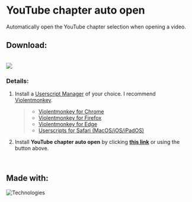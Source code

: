 # YouTube chapter auto open
Automatically open the YouTube chapter selection when opening a video.

## Download:

<br/>

<a href="https://github.com/AstragoTech/youtube_chapter_auto_open/raw/main/youtube_chapter_auto_open.user.js">
    <img src="https://img.shields.io/badge/-Use%20%2F%20Download-brightgreen?style=for-the-badge&logo=download" />
</a>

<br/>

### Details:

1. Install a [Userscript Manager](https://en.wikipedia.org/wiki/Userscript_manager) of your choice. I recommend [Violentmonkey](https://violentmonkey.github.io/).
    > - [Violentmonkey for Chrome](https://chrome.google.com/webstore/detail/violent-monkey/jinjaccalgkegednnccohejagnlnfdag)<br/>
    > - [Violentmonkey for Firefox](https://addons.mozilla.org/firefox/addon/violentmonkey/)<br/>
    > - [Violentmonkey for Edge](https://microsoftedge.microsoft.com/addons/detail/eeagobfjdenkkddmbclomhiblgggliao)<br/>
    > - [Userscripts for Safari (MacOS/iOS/iPadOS)](https://apps.apple.com/us/app/userscripts/id1463298887)<br/>

2. Install **YouTube chapter auto open** by clicking **[this link](https://github.com/AstragoTech/youtube_chapter_auto_open/raw/main/youtube_chapter_auto_open.user.js)** or using the button above.

<br/>

## Made with:
![Technologies](https://skillicons.dev/icons?i=dart)
